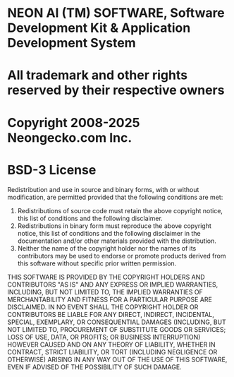 # NEON AI (TM) SOFTWARE, Software Development Kit & Application Development System
# All trademark and other rights reserved by their respective owners
# Copyright 2008-2025 Neongecko.com Inc.
# BSD-3 License

Redistribution and use in source and binary forms, with or without modification, are permitted provided that the
following conditions are met:
1. Redistributions of source code must retain the above copyright notice, this list of conditions and the following
disclaimer.
2. Redistributions in binary form must reproduce the above copyright notice, this list of conditions and the following
disclaimer in the documentation and/or other materials provided with the distribution.
3. Neither the name of the copyright holder nor the names of its contributors may be used to endorse or promote products
derived from this software without specific prior written permission.

THIS SOFTWARE IS PROVIDED BY THE COPYRIGHT HOLDERS AND CONTRIBUTORS "AS IS" AND ANY EXPRESS OR IMPLIED WARRANTIES,
INCLUDING, BUT NOT LIMITED TO, THE IMPLIED WARRANTIES OF MERCHANTABILITY AND FITNESS FOR A PARTICULAR PURPOSE ARE
DISCLAIMED. IN NO EVENT SHALL THE COPYRIGHT HOLDER OR CONTRIBUTORS BE LIABLE FOR ANY DIRECT, INDIRECT, INCIDENTAL,
SPECIAL, EXEMPLARY, OR CONSEQUENTIAL DAMAGES (INCLUDING, BUT NOT LIMITED TO, PROCUREMENT OF SUBSTITUTE GOODS OR
SERVICES; LOSS OF USE, DATA, OR PROFITS; OR BUSINESS INTERRUPTION) HOWEVER CAUSED AND ON ANY THEORY OF LIABILITY,
WHETHER IN CONTRACT, STRICT LIABILITY, OR TORT (INCLUDING NEGLIGENCE OR OTHERWISE) ARISING IN ANY WAY OUT OF THE USE OF
THIS SOFTWARE, EVEN IF ADVISED OF THE POSSIBILITY OF SUCH DAMAGE.
